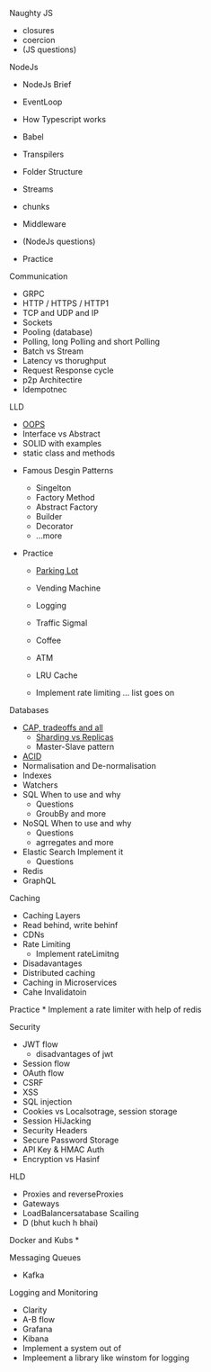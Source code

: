 Naughty JS
* closures
* coercion
* (JS questions)

NodeJs
* NodeJs Brief
* EventLoop
* How Typescript works
* Babel
* Transpilers
* Folder Structure
* Streams
* chunks
* Middleware
* (NodeJs questions)

* Practice
	
Communication
* GRPC
* HTTP / HTTPS / HTTP1
* TCP and UDP and IP
* Sockets 
* Pooling (database)
* Polling, long Polling and short Polling
* Batch vs Stream
* Latency vs thorughput
* Request Response cycle
* p2p Architectire
* Idempotnec
	
LLD
* [OOPS](LLD/OOPS.md)
* Interface vs Abstract
* SOLID with examples
* static class and methods

- Famous Desgin Patterns
	* Singelton
	* Factory Method
	* Abstract Factory
	* Builder
	* Decorator
	* ...more
	
- Practice
	* [Parking Lot](LLD/practice/parkinglot/readme.md)
	* Vending Machine
	* Logging
	* Traffic Sigmal
	* Coffee
	
	* ATM
	* LRU Cache
	* Implement rate limiting
	... list goes on

Databases
* [CAP, tradeoffs and all](Databases/CAP.md)
	* [Sharding vs Replicas](Databases/Partitioning-Sharding.md)
	* Master-Slave pattern
* [ACID](Databases/ACID.md)
* Normalisation and De-normalisation
* Indexes
* Watchers
* SQL
	When to use and why
	* Questions
	* GroubBy and more
* NoSQL
	When to use and why
	* Questions
	* agrregates and more
* Elastic Search
	Implement it
	* Questions
* Redis
* GraphQL
	
	
Caching
* Caching Layers
* Read behind, write behinf
* CDNs
* Rate Limiting
	* Implement rateLimitng
* Disadavantages
* Distributed caching
* Caching in Microservices
* Cahe Invalidatoin

Practice
	* Implement a rate limiter with help of redis
		

Security
* JWT flow
	* disadvantages of jwt
* Session flow
* OAuth flow
* CSRF
* XSS
* SQL injection
* Cookies vs Localsotrage, session storage
* Session HiJacking
* Security Headers
* Secure Password Storage
* API Key & HMAC Auth
* Encryption vs Hasinf

HLD
* Proxies and reverseProxies
* Gateways 
* LoadBalancersatabase Scailing
* D
(bhut kuch h bhai)
	
	
Docker and Kubs
*

Messaging Queues
* Kafka
	
Logging and Monitoring
* Clarity
* A-B flow	
* Grafana
* Kibana
* Implement a system out of 
* Impleement a library like winstom for logging
